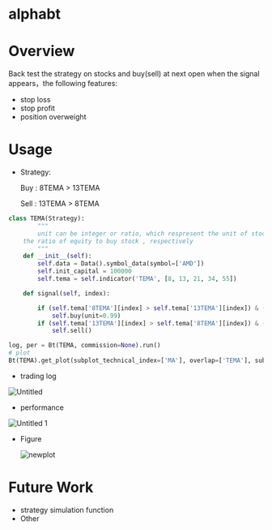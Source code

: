 # alphabt

# Overview

Back test the strategy on stocks  and buy(sell) at next open when the signal appears，the following features:

- stop loss
- stop profit
- position overweight

# Usage

- Strategy:

    Buy :  8TEMA > 13TEMA

    Sell : 13TEMA > 8TEMA

```python
class TEMA(Strategy):
		"""
		unit can be integer or ratio, which respresent the unit of stock or 
    the ratio of equity to buy stock , respectively
		"""
    def __init__(self):
        self.data = Data().symbol_data(symbol=['AMD'])
        self.init_capital = 100000
        self.tema = self.indicator('TEMA', [8, 13, 21, 34, 55])

    def signal(self, index):

        if (self.tema['8TEMA'][index] > self.tema['13TEMA'][index]) & (self.empty_position):
            self.buy(unit=0.99)
        if (self.tema['13TEMA'][index] > self.tema['8TEMA'][index]) & (self.long_position):
            self.sell()

log, per = Bt(TEMA, commission=None).run()
# plot
Bt(TEMA).get_plot(subplot_technical_index=['MA'], overlap=['TEMA'], sub_plot_param={'MA':[20, 60]}, overlap_param=None, log=log)
```

- trading  log

![Untitled](https://user-images.githubusercontent.com/51486531/109655346-232af880-7b9e-11eb-82d1-e59bda6cbb8e.png)


- performance

![Untitled 1](https://user-images.githubusercontent.com/51486531/109655366-28884300-7b9e-11eb-8297-d384e71e5c3c.png)

- Figure

    ![newplot](https://user-images.githubusercontent.com/51486531/109655384-2d4cf700-7b9e-11eb-8f0e-6e71a47efe13.png)

# Future Work

- strategy simulation function
- Other 
